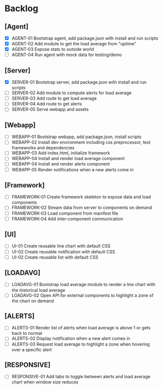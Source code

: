 # Backlog

## [Agent]
 - [X] AGENT-01 Bootstrap agent, add package.json with install and run scripts
 - [X] AGENT-02 Add module to get the load average from "uptime"
 - [X] AGENT-03 Expose stats to outside world
 - [ ] AGENT-04 Run agent with mock data for testing/demo

## [Server]
 - [X] SERVER-01 Bootstrap server, add package.json with install and run scripts
 - [ ] SERVER-02 Add module to compute alerts for load average
 - [ ] SERVER-03 Add route to get load average 
 - [ ] SERVER-04 Add route to get alerts
 - [ ] SERVER-05 Serve webapp and assets

## [Webapp]
 - [ ] WEBAPP-01 Bootstrap webapp, add package.json, install scripts
 - [ ] WEBAPP-02 Install dev environment including css preprocessor, test frameworks and dependencies
 - [ ] WEBAPP-03 Add index.html, initialize framework
 - [ ] WEBAPP-04 Install and render load average component
 - [ ] WEBAPP-04 Install and render alerts component
 - [ ] WEBAPP-05 Render notifications when a new alerts come in
 
## [Framework]
 - [ ] FRAMEWORK-01 Create framework skeleton to expose data and load components
 - [ ] FRAMEWORK-02 Stream data from server to components on demand
 - [ ] FRAMEWORK-03 Load component from manifest file
 - [ ] FRAMEWORK-04 Add inter-component communication

## [UI]
 - [ ] UI-01 Create reusable line chart with default CSS
 - [ ] UI-02 Create reusable notification with default CSS
 - [ ] UI-02 Create reusable list with default CSS

## [LOADAVG]
 - [ ] LOADAVG-01 Bootstrap load average module to render a line chart with the historical load average
 - [ ] LOADAVG-02 Open API for external components to highlight a zone of the chart on demand
 
## [ALERTS]
 - [ ] ALERTS-01 Render list of alerts when load average is above 1 or gets back to normal
 - [ ] ALERTS-02 Display notification when a new alert comes in
 - [ ] ALERTS-03 Request load average to highlight a zone when hovering over a specific alert
 
## [RESPONSIVE]
 - [ ] RESPONSIVE-01 Add tabs to toggle between alerts and load average chart when window size reduces